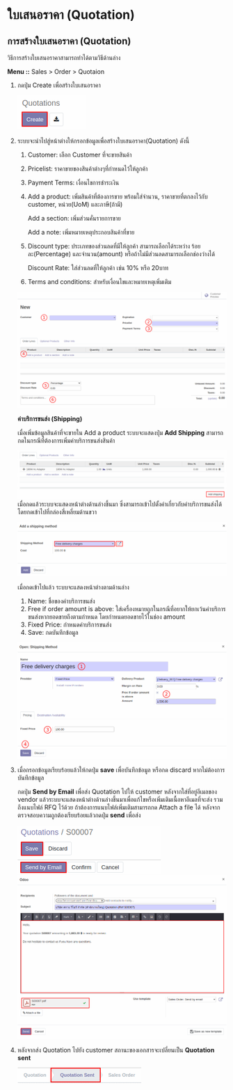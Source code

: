 # ใบเสนอราคา (Quotation)

## การสร้างใบเสนอราคา (Quotation)
วิธีการสร้างใบเสนอราคาสามารถทำได้ตามวิธีด้านล่าง

**Menu ::** Sales > Order > Quotaion

1. กดปุ่ม Create เพื่อสร้างใบเสนอราคา

    ![](img/QO01.png)

2. ระบบจะนำไปสู่หน้าต่างให้กรอกข้อมูลเพื่อสร้างใบเสนอราคา(Quotation) ดังนี้
    1. Customer: เลือก Customer ที่จะขายสินค้า
    2. Pricelist: ราคาขายของสินค้าต่างๆที่กำหนดไว้ให้ลูกค้า
    3. Payment Terms: เงื่อนไขการชำระเงิน
    4. Add a product: เพิ่มสินค้าที่ต้องการขาย พร้อมใส่จำนวน, ราคาขายที่ตกลงไว้กับ customer, หน่วย(UoM) และภาษี(ถ้ามี)
       
        Add a section: เพิ่มส่วนคั่นรายการขาย

        Add a note: เพิ่มหมายเหตุประกอบสินค้าที่ขาย 

    5. Discount type: ประเภทของส่วนลดที่มีให้ลูกค้า สามารถเลือกได้ระหว่าง ร้อยละ(Percentage) และจำนวน(amount) หรือถ้าไม่มีส่วนลดสามารถเลือกช่องว่างได้

         Discount Rate: ใส่ส่วนลดที่ให้ลูกค้า เช่น 10% หรือ 20บาท

    6. Terms and conditions: สำหรับเงื่อนไขและหมายเหตุเพิ่มเติม

    ![](img/QO03.png)

    **ค่าบริการขนส่ง (Shipping)**

    เมื่อเพิ่มข้อมูลสินค้าที่จะขายใน Add a product ระบบจะแสดงปุ่ม **Add Shipping** สามารถกดในกรณีที่ต้องการเพิ่มค่าบริการขนส่งสินค้า 

    ![](img/QO06.png)
    เมื่อกดแล้วระบบจะแสดงหน้าต่างด้านล่างขึ้นมา ซึ่งสามารถเข้าไปตั้งค่าเกี่ยวกับค่าบริการขนส่งได้โดยกดเข้าไปที่กล่องสี่เหลี่ยมด้านขวา

    ![](img/QO09.png)

    เมื่อกดเข้าไปแล้ว ระบบจะแสดงหน้าต่างตามด้านล่าง


    1. Name: ชื่อของค่าบริการขนส่ง
    2. Free if order amount is above: ใส่เครื่องหมายถูกในกรณีที่อยากให้ยกเว้นค่าบริการขนส่งหากยอดขายถึงตามกำหนด โดยกำหนดยอดขายไว้ในช่อง amount 
    3. Fixed Price: กำหนดค่าบริการขนส่ง
    4. Save: กดบันทึกข้อมูล


    ![](img/QO08.png)


3. เมื่อกรอกข้อมูลเรียบร้อยแล้วให้กดปุ่ม **save** เพื่อบันทึกข้อมูล หรือกด discard หากไม่ต้องการบันทึกข้อมูล 

    กดปุ่ม **Send by Email** เพื่อส่ง Quotation ไปให้ customer หลังจากใส่ที่อยู่อีเมลของ vendor แล้วระบบจะแสดงหน้าต่างด้านล่างขึ้นมาเพื่อแก้ไขหรือเพิ่มเติมเนื้อหาอีเมลที่จะส่ง รวมถึงแนบไฟล์ RFQ ไว้ด้วย ถ้าต้องการแนบไฟล์เพิ่มเติมสามารถกด Attach a file ได้ หลังจากตรวจสอบความถูกต้องเรียบร้อยแล้วกดปุ่ม **send** เพื่อส่ง

    ![](img/QO02.png)
    ![](img/QO04.png)

4. หลังจากส่ง Quotation ไปยัง customer สถานะของเอกสารจะเปลี่ยนเป็น **Quotation sent**

    ![](img/QO05.png)



